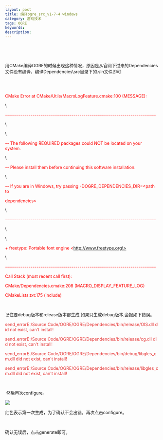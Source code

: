 ```yaml
---
layout: post
title: 编译ogre_src_v1-7-4 windows
category: 游戏技术
tags: OGRE
keywords: 
description: 
---
```


 

 

用CMake编译OGRE的时候出现这种情况，原因是从官网下过来的Dependencies文件没有编译，编译Dependencies\\src目录下的.sln文件即可

\
   

<span style="color:#ff0000;">CMake Error at
CMake/Utils/MacroLogFeature.cmake:100 (MESSAGE):</span>

<span style="color:#ff0000;"></span>

\

<span style="color:#ff0000;"></span>

<span
style="color:#ff0000;">-----------------------------------------------------------------------------</span>

\

\

<span style="color:#ff0000;">-- The following REQUIRED packages could
NOT be located on your system.</span>

\

<span style="color:#ff0000;">-- Please install them before continuing
this software installation.</span>

\

<span style="color:#ff0000;">-- If you are in Windows, try
passing -DOGRE\_DEPENDENCIES\_DIR=\<path to</span>

<span style="color:#ff0000;">dependencies\></span>

\

<span style="color:#ff0000;"></span>

<span
style="color:#ff0000;">-----------------------------------------------------------------------------</span>

\

\

<span style="color:#ff0000;">+ freetype: Portable font engine
\<http://www.freetype.org\></span>

\

<span style="color:#ff0000;"></span>

<span
style="color:#ff0000;">-----------------------------------------------------------------------------</span>

<span style="color:#ff0000;">Call Stack (most recent call first):</span>

<span style="color:#ff0000;">CMake/Dependencies.cmake:208
(MACRO\_DISPLAY\_FEATURE\_LOG)</span>

<span style="color:#ff0000;">CMakeLists.txt:175 (include)</span>

 

记住要debug版本和release版本都生成,如果只生成debug版本,会报如下错误。

<span
style="color:#e53333;">send\_errorE:/Source Code/OGRE/OGRE/Dependencies/bin/release/OIS.dll did not exist, can't install!</span>

<span
style="color:#e53333;">send\_errorE:/Source Code/OGRE/OGRE/Dependencies/bin/release/cg.dll did not exist, can't install!</span>

<span
style="color:#e53333;">send\_errorE:/Source Code/OGRE/OGRE/Dependencies/bin/debug/libgles\_cm.dll did not exist, can't install!</span>

<span
style="color:#e53333;">send\_errorE:/Source Code/OGRE/OGRE/Dependencies/bin/release/libgles\_cm.dll did not exist, can't install!</span>

 

 然后再次configure。

![](http://files.note.sdo.com/XbPJ4~kfgoSOwE02I000aM)

红色表示第一次生成，为了确认不会出错，再次点击configure。

 

确认无误后，点击generate即可。

 





